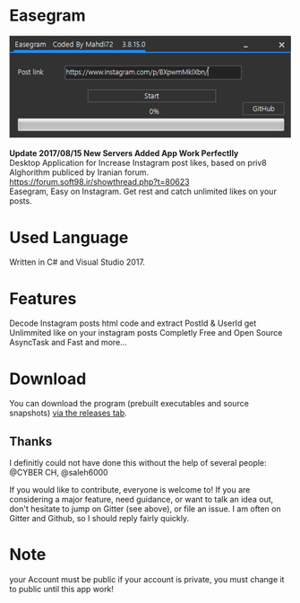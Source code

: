 # Easegram
![Optional Text](Screen.png)


<b>Update 2017/08/15 New Servers Added App Work Perfectlly</b>
<br>Desktop Application for Increase Instagram post likes, based on priv8 Alghorithm publiced by Iranian forum.
https://forum.soft98.ir/showthread.php?t=80623 <br>
Easegram, Easy on Instagram. Get rest and catch unlimited likes on your posts.

# Used Language
Written in C# and Visual Studio 2017.

# Features
Decode Instagram posts html code and extract PostId & UserId
get Unlimmited like on your instagram posts
Completly Free and Open Source
AsyncTask and Fast
and more...

# Download
You can download the program (prebuilt executables and source snapshots) [via the releases tab](https://github.com/ghost1372/Easegram/releases).

## Thanks

I definitly could not have done this without the help of several people:
@CYBER CH, @saleh6000

If you would like to contribute, everyone is welcome to! If you are considering a major feature, need guidance, 
or want to talk an idea out, don't hesitate to jump on Gitter (see above), or file an issue. I am often on Gitter and Github, so I should reply fairly quickly.

# Note
your Account must be public if your account is private, you must change it to public until this app work!
